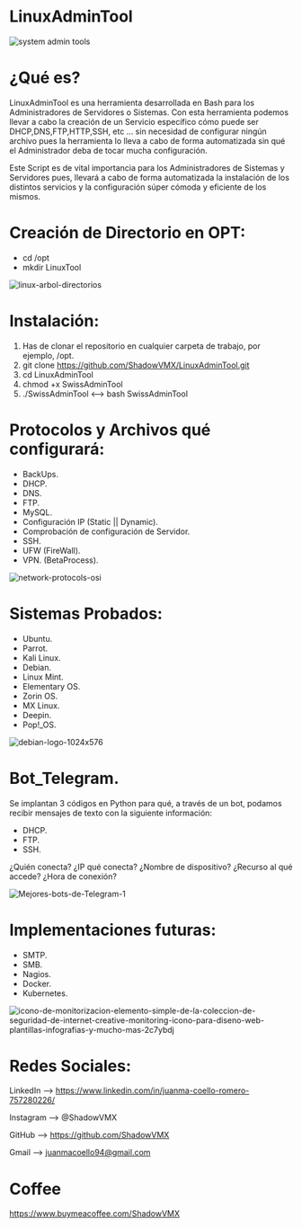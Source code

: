 # LinuxAdminTool

![system admin tools](https://user-images.githubusercontent.com/92258683/220797406-8062b6a5-3be0-4662-afa3-9bc07c81ad97.png)

# ¿Qué es?

LinuxAdminTool es una herramienta desarrollada en Bash para los Administradores de Servidores o Sistemas. Con esta herramienta
podemos llevar a cabo la creación de un Servicio específico cómo puede ser DHCP,DNS,FTP,HTTP,SSH, etc ... sin necesidad de configurar ningún archivo pues la herramienta lo lleva a cabo de forma automatizada sin qué el Administrador deba de tocar mucha configuración.

Este Script es de vital importancia para los Administradores de Sistemas y Servidores pues, llevará a cabo de forma automatizada la instalación de los distintos servicios y la configuración súper cómoda y eficiente de los mismos.

# Creación de Directorio en OPT:

- cd /opt
- mkdir LinuxTool

![linux-arbol-directorios](https://user-images.githubusercontent.com/92258683/223760620-203ca48d-9801-4c0d-b1ef-c1eb70ef698c.jpg)


# Instalación:

1. Has de clonar el repositorio en cualquier carpeta de trabajo, por ejemplo, /opt.
2. git clone https://github.com/ShadowVMX/LinuxAdminTool.git
3. cd LinuxAdminTool
4. chmod +x SwissAdminTool
5. ./SwissAdminTool <--> bash SwissAdminTool

# Protocolos y Archivos qué configurará:

- BackUps.
- DHCP.
- DNS.
- FTP.
- MySQL.
- Configuración IP (Static || Dynamic).
- Comprobación de configuración de Servidor.
- SSH.
- UFW (FireWall).
- VPN. (BetaProcess).

![network-protocols-osi](https://user-images.githubusercontent.com/92258683/223760639-d4c8dc50-0db6-4242-9f44-e4003bb29dab.jpg)


# Sistemas Probados:

- Ubuntu.
- Parrot.
- Kali Linux.
- Debian.
- Linux Mint.
- Elementary OS.
- Zorin OS.
- MX Linux.
- Deepin.
- Pop!_OS.


![debian-logo-1024x576](https://user-images.githubusercontent.com/92258683/223761042-6160bbda-6e19-4800-a0cb-a2e5d378c7e6.png)


# Bot_Telegram.

Se implantan 3 códigos en Python para qué, a través de un bot, podamos recibir mensajes de texto con la siguiente información:

- DHCP.
- FTP.
- SSH.

¿Quién conecta? ¿IP qué conecta? ¿Nombre de dispositivo? ¿Recurso al qué accede? ¿Hora de conexión?

![Mejores-bots-de-Telegram-1](https://user-images.githubusercontent.com/92258683/223760665-3a9608a6-9d50-4ef8-9567-ce9dae73ee4f.png)


# Implementaciones futuras:

- SMTP.
- SMB.
- Nagios.
- Docker.
- Kubernetes.

![icono-de-monitorizacion-elemento-simple-de-la-coleccion-de-seguridad-de-internet-creative-monitoring-icono-para-diseno-web-plantillas-infografias-y-mucho-mas-2c7ybdj](https://user-images.githubusercontent.com/92258683/223760679-4e900995-26ff-42f8-8e7f-d2744a108a0c.jpg)


# Redes Sociales:

LinkedIn --> https://www.linkedin.com/in/juanma-coello-romero-757280226/

Instagram --> @ShadowVMX

GitHub --> https://github.com/ShadowVMX

Gmail --> juanmacoello94@gmail.com


# Coffee

https://www.buymeacoffee.com/ShadowVMX
